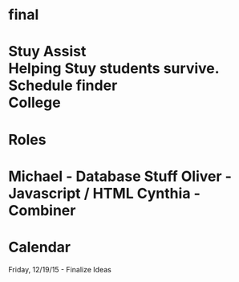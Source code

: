 final
=====
Stuy Assist  
Helping Stuy students survive.  
Schedule finder  
College  
=====
Roles
=====
Michael - Database Stuff
Oliver - Javascript / HTML
Cynthia - Combiner
=====
Calendar
=====
Friday, 12/19/15 - Finalize Ideas  
